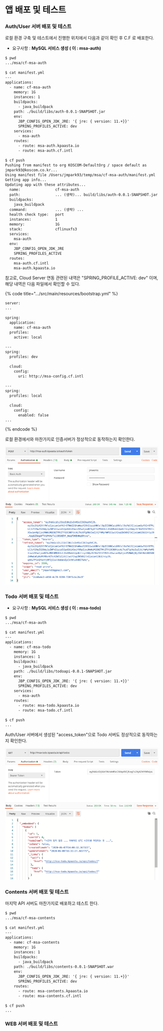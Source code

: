 # 앱 배포 및 테스트

### Auth/User 서버 배포 및 테스트

로컬 환경 구축 및 테스트에서 진행한 위치에서 다음과 같이 확인 후 C.F 로 배포한다.

* 요구사항 : **MySQL 서비스 생성 \( 이 : msa-auth\)**

```text
$ pwd
.../msa/cf-msa-auth

$ cat manifest.yml
---
applications:
  - name: cf-msa-auth
    memory: 1G
    instances: 1
    buildpacks:
      - java_buildpack
    path: ./build/libs/auth-0.0.1-SNAPSHOT.jar
    env:
      JBP_CONFIG_OPEN_JDK_JRE: '{ jre: { version: 11.+}}'
      SPRING_PROFILES_ACTIVE: dev
    services:
      - msa-auth
    routes:
      - route: msa-auth.kpaasta.io
      - route: msa-auth.cf.intl
      
$ cf push 
Pushing from manifest to org KOSCOM-DefaultOrg / space default as jmpark93@koscom.co.kr...
Using manifest file /Users/jmpark93/temp/msa/cf-msa-auth/manifest.yml
Getting app info...
Updating app with these attributes...
  name:                cf-msa-auth
  path:                ... (생략)... build/libs/auth-0.0.1-SNAPSHOT.jar
  buildpacks:
    java_buildpack
  command:             ... (생략) ... 
  health check type:   port
  instances:           1
  memory:              1G
  stack:               cflinuxfs3
  services:
    msa-auth
  env:
    JBP_CONFIG_OPEN_JDK_JRE
    SPRING_PROFILES_ACTIVE
  routes:
    msa-auth.cf.intl
    msa-auth.kpaasta.io
```

참고로, Cloud Server 연동 관련된 내역은 "SPRING\_PROFILE\_ACTIVE: dev" 이며,   
해당 내역은 다음 파일에서 확인할 수 있다. 

{% code title=".../src/main/resources/bootstrap.yml" %}
```text
server:
...

spring:
  application:
    name: cf-msa-auth
  profiles:
    active: local

---
spring:
  profiles: dev

  cloud:
    config:
      uri: http://msa-config.cf.intl

---
spring:
  profiles: local

  cloud:
    config:
      enabled: false
...
```
{% endcode %}

로컬 환경에서와 마찬가지로 인증서버가 정상적으로 동작하는지 확인한다. 

![](../../.gitbook/assets/image%20%28206%29.png)

### Todo 서버 배포 및 테스트

* 요구사항 : **MySQL 서비스 생성 \( 이 : msa-todo\)**

```text
$ pwd
.../msa/cf-msa-auth

$ cat manifest.yml
---
applications:
  - name: cf-msa-todo
    memory: 1G
    instances: 1
    buildpacks:
      - java_buildpack
    path: ./build/libs/todoapi-0.0.1-SNAPSHOT.jar
    env:
      JBP_CONFIG_OPEN_JDK_JRE: '{ jre: { version: 11.+}}'
      SPRING_PROFILES_ACTIVE: dev
    services:
      - msa-auth  
    routes:
      - route: msa-todo.kpaasta.io
      - route: msa-todo.cf.intl
      
$ cf push 
...
```

Auth/User 서버에서 생성된 "access\_token"으로 Todo 서버도 정상적으로 동작하는지 확인한다. 

![](../../.gitbook/assets/image%20%28211%29.png)

### Contents 서버 배포 및 테스트

마지막 API 서버도 마찬가지로 배포하고 테스트 한다. 

```text
$ pwd
.../msa/cf-msa-contents

$ cat manifest.yml
---
applications:
  - name: cf-msa-contents
    memory: 1G
    instances: 1
    buildpacks:
      - java_buildpack
    path: ./build/libs/contents-0.0.1-SNAPSHOT.war
    env:
      JBP_CONFIG_OPEN_JDK_JRE: '{ jre: { version: 11.+}}'
      SPRING_PROFILES_ACTIVE: dev
    routes:
      - route: msa-contents.kpaasta.io
      - route: msa-contents.cf.intl
      
$ cf push 
...
```

### WEB  서버 배포 및 테스트

```text

```



